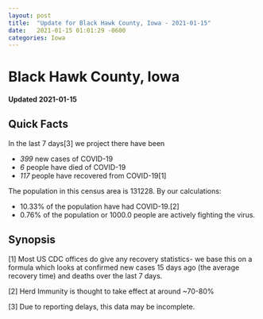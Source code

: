 ```yaml
---
layout: post
title:  "Update for Black Hawk County, Iowa - 2021-01-15"
date:   2021-01-15 01:01:29 -0600
categories: Iowa
---
```


# Black Hawk County, Iowa
#### Updated 2021-01-15

## Quick Facts

In the last 7 days[3] we project there have been
- *399* new cases of COVID-19
- *6* people have died of COVID-19
- *117* people have recovered from COVID-19[1]

The population in this census area is 131228. By our calculations:
- 10.33% of the population have had COVID-19.[2]
- 0.76% of the population or 1000.0 people are actively fighting the virus.

## Synopsis




[1] Most US CDC offices do give any recovery statistics- we base this on a formula which looks at confirmed new cases
15 days ago (the average recovery time) and deaths over the last 7 days.

[2] Herd Immunity is thought to take effect at around ~70-80%

[3] Due to reporting delays, this data may be incomplete.
 
    
